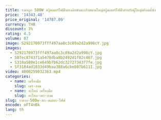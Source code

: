 ```yaml
---
title: ราคาถูก 500W สกู๊ตเตอร์ไฟฟ้าสองล้อพับตะกร้าขนาดใหญ่สกู๊ตเตอร์ไฟฟ้าสําหรับผู้ใหญ่พร้อมที่นั่ง
price: '14343.48'
price_original: '14787.09'
currency: THB
discount: 3%
rating: 4.5
volume: 87
image: S292170973fff497aa0c3c89a2d2a998cY.jpg
images:
  - S292170973fff497aa0c3c89a2d2a998cY.jpg
  - S07ec874371a5478dba8b2492d1f02c467.jpg
  - S318a580e1ce649b7b62dc3272734377fe.jpg
  - Sf3184ad1833d49baa388a6cbe807b611I.jpg
video: 4000259032363.mp4
categories:
  - name: เครื่องมือ
    slug: เคร-องม
  - name: อะไหล่ เครื่องมือ
    slug: อะไหล-เคร-องม
slug: ราคาถ-500w-สก-ตเตอร-ไฟฟ
encode: oFT4nBk
lang: th
---
```

  